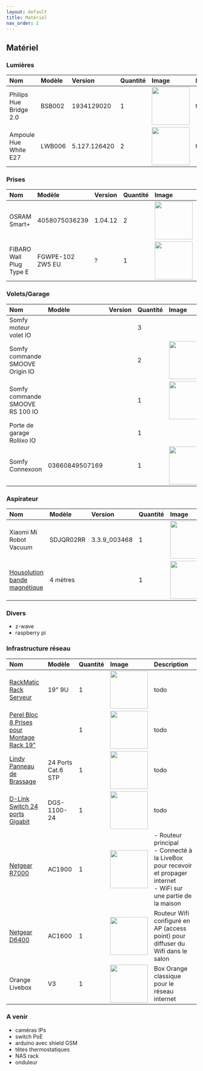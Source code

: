 ```yaml
---
layout: default
title: Matériel
nav_order: 1
---
```


## Matériel


### Lumières

| Nom                              | Modèle   | Version     | Quantité | Image    | Description |
|:---------------------------------|:---------|:------------|:---------|:---------|:------------|
| Philips Hue Bridge 2.0           | BSB002   |1934129020   |  1       | <img src="https://tinyurl.com/y4lagxb7" width="100"/>     |      todo       |
| Ampoule Hue White E27            | LWB006   |5.127.126420 |  2       | <img src="https://tinyurl.com/y6yfvx2e" width="100"/>     |     todo        |

### Prises

| Nom                              | Modèle           | Version     | Quantité | Image    | Description |
|:---------------------------------|:-----------------|:------------|:---------|:---------|:------------|
|  OSRAM Smart+                    | 4058075036239    | 1.04.12     |  2       | <img src="https://tinyurl.com/y63o6vvw" width="100"/>     |      todo       |
| FIBARO Wall Plug Type E          | FGWPE-102 ZW5 EU | ?           |  1       | <img src="https://tinyurl.com/y2z75gj2" width="100"/>     |     todo        |



### Volets/Garage

| Nom                              | Modèle         | Version     | Quantité | Image    | Description |
|:---------------------------------|:---------------|:------------|:---------|:---------|:------------|
| Somfy moteur volet IO            |                | |  3       |                                                           |      todo       |
| Somfy commande SMOOVE Origin IO  |                | |  2       | <img src="https://tinyurl.com/y6pjmqv4" width="100"/>     |     todo        |
| Somfy commande SMOOVE RS 100 IO  |                | |  1       | <img src="https://tinyurl.com/y62jkbnk" width="100"/>     |     todo        |
| Porte de garage Rollixo IO       |                | |  1       |                                                           |     todo        |
| Somfy Connexoon                  | 03660849507169 | |  1       | <img src="https://tinyurl.com/y36vzd7n" width="100"/>     |     todo        |


### Aspirateur

| Nom                              | Modèle   | Version     | Quantité | Image    | Description |
|:---------------------------------|:---------|:------------|:---------|:---------|:------------|
| Xiaomi Mi Robot Vacuum           |SDJQR02RR |3.3.9_003468 |  1       | <img src="https://tinyurl.com/yxtftgue" width="100"/>     |      todo       |
| [Housolution bande magnétique](https://amzn.to/30RqY01)     | 4 mètres |             |  1       | <img src="https://tinyurl.com/y3ngumng" width="100"/>     |      todo       |


### Divers
 - z-wave
 - raspberry pi

### Infrastructure réseau

| Nom                              | Modèle         | Quantité | Image    | Description |
|:---------------------------------|:---------------|:---------|:---------|:------------|
| [RackMatic Rack Serveur](https://amzn.to/2VjvMdM)           |  19" 9U        |  1       | <img src="https://tinyurl.com/y2tloshc" width="100"/>     |      todo       |
| [Perel Bloc 8 Prises pour Montage Rack 19"](https://amzn.to/2LTs47z)  |                |  1       | <img src="https://tinyurl.com/yxntelnn" width="100"/>     |     todo        |
| [Lindy Panneau de Brassage](https://amzn.to/2pPJVDJ)  |  24 Ports Cat.6 STP  |  1       | <img src="https://tinyurl.com/yyvgp3wp" width="100"/>     |     todo        |
| [D-Link Switch 24 ports Gigabit](https://amzn.to/2pRkcLd)   |  DGS-1100-24   |  1       | <img src="https://tinyurl.com/y37wsdg2" width="100"/>    |     todo        |
| [Netgear R7000](https://amzn.to/2OpGw94)   |  AC1900   |  1       | <img src="https://tinyurl.com/yyujzgkt" width="100"/>    |     - Routeur principal<br/>- Connecté à la LiveBox pour recevoir et propager internet <br/>- WiFi sur une partie de la maison        |
| [Netgear D6400](https://amzn.to/31Rnmg6)   |  AC1600   |  1       | <img src="https://tinyurl.com/yxsws67x" width="100"/>    |  Routeur Wifi configuré en AP (access point) pour diffuser du Wifi dans le salon        |
| Orange Livebox    |  V3   |  1       | <img src="https://tinyurl.com/y564fdyp" width="100"/>    |  Box Orange classique pour le réseau internet    |







### A venir
 - caméras IPs
 - switch PoE
 - arduino avec shield GSM
 - têtes thermostatiques
 - NAS rack
 - onduleur
